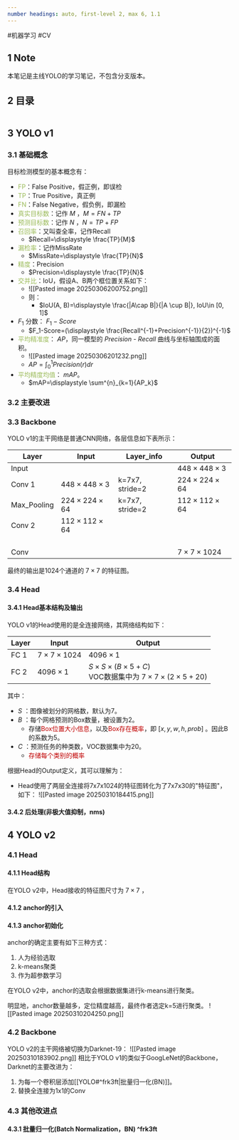 ```yaml
---
number headings: auto, first-level 2, max 6, 1.1
---
```

#机器学习 #CV

## 1 Note

本笔记是主线YOLO的学习笔记，不包含分支版本。

## 2 目录

```toc
```

## 3 YOLO v1

### 3.1 基础概念

目标检测模型的基本概念有：
- <font color="#9bbb59">FP</font>：False Positive，假正例，即误检
- <font color="#9bbb59">TP</font>：True Positive，真正例
- <font color="#9bbb59">FN</font>：False Negative，假负例，即漏检
- <font color="#9bbb59">真实目标数</font>：记作 $M$ ，$M=FN+TP$
- <font color="#9bbb59">预测目标数</font>：记作 $N$ ，$N=TP+FP$
- <font color="#9bbb59">召回率</font>：又叫查全率，记作Recall
	- $Recall=\displaystyle \frac{TP}{M}$
- <font color="#9bbb59">漏检率</font>：记作MissRate
	- $MissRate=\displaystyle \frac{TP}{N}$
- <font color="#9bbb59">精度</font>：Precision
	- $Precision=\displaystyle \frac{TP}{N}$
- <font color="#9bbb59">交并比</font>：IoU，假设A、B两个框位置关系如下：
	- ![[Pasted image 20250306200752.png]]
	- 则：
		- $IoU(A, B)=\displaystyle \frac{|A\cap B|}{|A \cup B|}, IoU\in [0, 1]$
- $F_1$ 分数： $F_1-Score$
	- $F_1-Score=(\displaystyle \frac{Recall^{-1}+Precision^{-1}}{2})^{-1}$
- <font color="#9bbb59">平均精准度</font>： $AP$，同一模型的 $Precision$ - $Recall$ 曲线与坐标轴围成的面积。
	- ![[Pasted image 20250306201232.png]]
	- $AP=\displaystyle \int^{1}_{0}{Precision(r)dr}$
- <font color="#9bbb59">平均精度均值</font>： $mAP$。
	- $mAP=\displaystyle \sum^{n}_{k=1}{AP_k}$

### 3.2 主要改进

### 3.3 Backbone

YOLO v1的主干网络是普通CNN网络，各层信息如下表所示：

| Layer       | Input                    | Layer_info      | Output                   |
| ----------- | ------------------------ | --------------- | ------------------------ |
| Input       |                          |                 | $448\times 448\times 3$  |
| Conv 1      | $448\times 448\times 3$  | k=7x7, stride=2 | $224\times 224\times 64$ |
| Max_Pooling | $224\times 224\times 64$ | k=7x7, stride=2 | $112\times 112\times 64$ |
| Conv 2      | $112\times 112\times 64$ |                 |                          |
|             |                          |                 |                          |
|             |                          |                 |                          |
|             |                          |                 |                          |
|             |                          |                 |                          |
| Conv        |                          |                 | $7\times 7\times 1024$   |

最终的输出是1024个通道的 $7\times 7$ 的特征图。

### 3.4 Head

#### 3.4.1 Head基本结构及输出

YOLO v1的Head使用的是全连接网络，其网络结构如下：

| Layer | Input                  | Output                                                                        |
| ----- | ---------------------- | ----------------------------------------------------------------------------- |
| FC 1  | $7\times 7\times 1024$ | $4096\times 1$                                                                |
| FC 2  | $4096\times 1$         | $S\times S\times (B\times 5+C)$ <br>VOC数据集中为 $7\times 7\times (2\times 5+20)$ |
其中：
- $S$ ：图像被划分的网格数，默认为7。
- $B$ ：每个网格预测的Box数量，被设置为2。
	- 存储<font color="#c00000">Box位置大小信息</font>，以及<font color="#c00000">Box存在概率</font>，即 $[x, y, w, h, prob]$ 。因此B的系数为5。
- $C$ ：预测任务的种类数，VOC数据集中为20。
	- <font color="#c00000">存储每个类别的概率</font>

根据Head的Output定义，其可以理解为：
- Head使用了两层全连接将7x7x1024的特征图转化为了7x7x30的"特征图"，如下：
	![[Pasted image 20250310184415.png]]

#### 3.4.2 后处理(非极大值抑制，nms)






## 4 YOLO v2

### 4.1 Head

#### 4.1.1 Head结构

在YOLO v2中，Head接收的特征图尺寸为 $7\times 7$ ，


#### 4.1.2 anchor的引入



#### 4.1.3 anchor初始化

anchor的确定主要有如下三种方式：
1. 人为经验选取
2. k-means聚类
3. 作为超参数学习

在YOLO v2中，anchor的选取会根据数据集进行k-means进行聚类。

明显地，anchor数量越多，定位精度越高，最终作者选定k=5进行聚类。
	![[Pasted image 20250310204250.png]]




### 4.2 Backbone

YOLO v2的主干网络被切换为Darknet-19：
	![[Pasted image 20250310183902.png]]
相比于YOLO v1的类似于GoogLeNet的Backbone，Darknet的主要改进为：
1. 为每一个卷积层添加[[YOLO#^frk3ft|批量归一化(BN)]]。
2. 替换全连接为1x1的Conv




### 4.3 其他改进点

#### 4.3.1 批量归一化(Batch Normalization，BN) ^frk3ft





